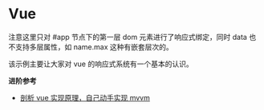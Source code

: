 # Vue

注意这里只对 #app 节点下的第一层 dom 元素进行了响应式绑定，同时 data 也不支持多层属性，如 name.max 这种有嵌套层次的。

该示例主要让大家对 vue 的响应式系统有一个基本的认识。

**进阶参考**

-   [剖析 vue 实现原理，自己动手实现 mvvm](https://github.com/DMQ/mvvm)
